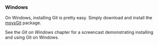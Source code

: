 ### Windows ###

On Windows, installing Git is pretty easy.  Simply download and install the
[msysGit](http://code.google.com/p/msysgit/downloads/list) package.

See the *Git on Windows* chapter for a screencast demonstrating installing
and using Git on Windows.

